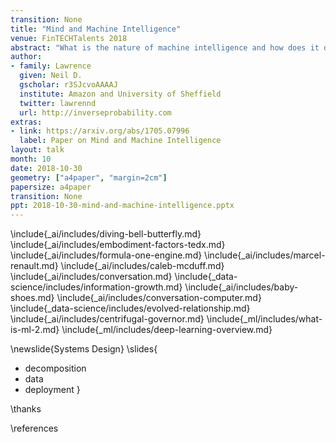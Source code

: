```yaml
---
transition: None
title: "Mind and Machine Intelligence"
venue: FinTECHTalents 2018
abstract: "What is the nature of machine intelligence and how does it differ from humans? In this talk we introduce embodiment factors. They represent the extent to which our intelligence is locked inside us. The locked in nature of our intelligence makes us fundamentally different from the machine intelligences we are creating around us. Having summarized these differences we consider the Three Ds of machine learning system design: a set of considerations to take into acount when building machine intelligences."
author:
- family: Lawrence
  given: Neil D.
  gscholar: r3SJcvoAAAAJ
  institute: Amazon and University of Sheffield
  twitter: lawrennd
  url: http://inverseprobability.com
extras:
- link: https://arxiv.org/abs/1705.07996
  label: Paper on Mind and Machine Intelligence
layout: talk
month: 10
date: 2018-10-30
geometry: ["a4paper", "margin=2cm"]
papersize: a4paper
transition: None
ppt: 2018-10-30-mind-and-machine-intelligence.pptx
---
```


\include{_ai/includes/diving-bell-butterfly.md}
\include{_ai/includes/embodiment-factors-tedx.md}
\include{_ai/includes/formula-one-engine.md}
\include{_ai/includes/marcel-renault.md}
\include{_ai/includes/caleb-mcduff.md}
\include{_ai/includes/conversation.md}
\include{_data-science/includes/information-growth.md}
\include{_ai/includes/baby-shoes.md}
\include{_ai/includes/conversation-computer.md}
\include{_data-science/includes/evolved-relationship.md}
\include{_ai/includes/centrifugal-governor.md}
\include{_ml/includes/what-is-ml-2.md}
\include{_ml/includes/deep-learning-overview.md}

\newslide{Systems Design}
\slides{
* decomposition
* data
* deployment
}


\thanks


\references


